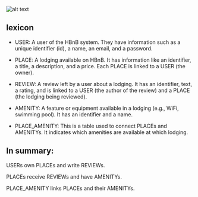 ![alt text](hbnb_part3.drawio.png)
## lexicon
* USER: A user of the HBnB system. They have information such as a unique identifier (id), a name, an email, and a password.

* PLACE: A lodging available on HBnB. It has information like an identifier, a title, a description, and a price. Each PLACE is linked to a USER (the owner).

* REVIEW: A review left by a user about a lodging. It has an identifier, text, a rating, and is linked to a USER (the author of the review) and a PLACE (the lodging being reviewed).

* AMENITY: A feature or equipment available in a lodging (e.g., WiFi, swimming pool). It has an identifier and a name.

* PLACE_AMENITY: This is a table used to connect PLACEs and AMENITYs. It indicates which amenities are available at which lodging.

## In summary:

USERs own PLACEs and write REVIEWs.

PLACEs receive REVIEWs and have AMENITYs.

PLACE_AMENITY links PLACEs and their AMENITYs.